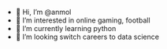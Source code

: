 - 👋 Hi, I’m @anmol
- 👀 I’m interested in online gaming, football 
- 🌱 I’m currently learning python
- 💞️ I’m looking switch careers to data science

<!---
anmolv2/anmolv2 is a ✨ special ✨ repository because its `README.md` (this file) appears on your GitHub profile.
You can click the Preview link to take a look at your changes.
--->
